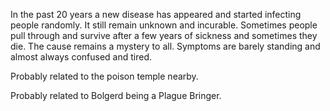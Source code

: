 In the past 20 years a new disease has appeared and started infecting people randomly. It still remain unknown and incurable. Sometimes people pull through and survive after a few years of sickness and sometimes they die. The cause remains a mystery to all. Symptoms are barely standing and almost always confused and tired.

Probably related to the poison temple nearby.

Probably related to Bolgerd being a Plague Bringer.